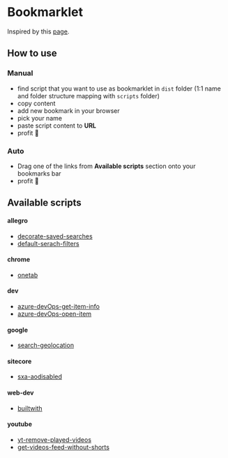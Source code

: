 # Bookmarklet

Inspired by this [page](https://mrcoles.com/bookmarklet/).

## How to use

### Manual

- find script that you want to use as bookmarklet in `dist` folder (1:1 name and folder structure mapping with `scripts` folder)
- copy content
- add new bookmark in your browser
- pick your name
- paste script content to **URL**
- profit 🚀

### Auto

- Drag one of the links from **Available scripts** section onto your bookmarks bar
- profit 🚀

## Available scripts

#### allegro
- <a href="javascript:(function()%7B%5B%5D.forEach.call(document.querySelectorAll('div%3E%20button%5Bdata-enabled*=%22true%22%5D'),function(a)%7Ba.closest(%22article%22).style.background=%22aquamarine%22%7D);%7D)()">decorate-saved-searches</a>
- <a href="javascript:(function()%7Bwindow.location=window.location+%22&stan=nowe&allegro-smart-standard=1&offerTypeBuyNow=1&ocena-produktu=od-4.8&order=qd%22;%7D)()">default-serach-filters</a>
#### chrome
- <a href="javascript:(function()%7Bwindow.chrome.extension.getBackgroundPage().core.getState().then(function(a)%7Bconsole.log(JSON.stringify(a.tabGroups))%7D);%7D)()">onetab</a>
#### dev
- <a href="javascript:(function()%7Bvar%20parts=%5B%22%22%5D;%5B%5D.forEach.call(document.querySelectorAll(%22.bolt-breadcrumb-container%20%3E%20div%20.bolt-breadcrumb-item%20%3E%20span%20.bolt-breadcrumb-item-text%22),function(a)%7Bparts.push(a.innerText)%7D);var%20path=parts.join(%22/%22);var%20repositoryId=window.dataProviders.data%5B%22ms.vss-code-web.versioncontrol-viewmodel-data-provider%22%5D.gitRepository.id;var%20commitId=window.dataProviders.data%5B%22ms.vss-code-web.source-explorer-tree-file-listing-data-provider%22%5D.descriptor.version;var%20obj=%7B%7D;obj.path=path;obj.repositoryId=repositoryId;obj.commitId=commitId;prompt(%22Copy%20object%20JSON%20and%20paste%20into%20mappings%22,JSON.stringify(obj));%7D)()">azure-devOps-get-item-info</a>
- <a href="javascript:(function()%7Bvar%20id=prompt(%22PBI/BUG/TASK%20ID%22,%22%22);if(id.length%3E0)%7Bvar%20url=%22https://dev.azure.com/Sitecore-PD/Products/_workitems/edit/%22+id;window.open(url,%22_blank%22)%7D;%7D)()">azure-devOps-open-item</a>
#### google
- <a href="javascript:(function()%7Bwindow.location=window.location+%22&gl=us%22;%7D)()">search-geolocation</a>
#### sitecore
- <a href="javascript:(function()%7Bif(window.location.search.length%3E0)%7Bwindow.location.search+=%22&aodisabled=1%22%7Delse%7Bwindow.location.search=%22aodisabled=1%22%7D;%7D)()">sxa-aodisabled</a>
#### web-dev
- <a href="javascript:(function()%7Bwindow.open(%22http://builtwith.com/%22+location.host);%7D)()">builtwith</a>
#### youtube
- <a href="javascript:(function()%7B[].forEach.call(document.querySelectorAll(%22ytd-thumbnail-overlay-resume-playback-renderer%22),function(a)%7Ba.parentElement.parentElement.parentElement.parentElement.parentElement.parentElement.parentElement.remove()%7D);%7D)()">yt-remove-played-videos</a>
- <a href="javascript:(function()%7Bvar%20channel_id=ytInitialData.responseContext.serviceTrackingParams.find(isGoogleHelpService).params.find(isBrowseIdKey).value;if(channel_id.length%3E0)%7Bvar%20feed_id=channel_id.replace(%22UC%22,%22UULF%22);var%20feedUrl=%22https://www.youtube.com/feeds/videos.xml?playlist_id=%22+feed_id;window.open(feedUrl,%22_blank%22)%7Dfunction%20isBrowseIdKey(a)%7Breturn%20a!=null&&a.key===%22browse_id%22%7Dfunction%20isGoogleHelpService(a)%7Breturn%20a!=null&&a.service===%22GOOGLE_HELP%22%7D;%7D)()">get-videos-feed-without-shorts</a>